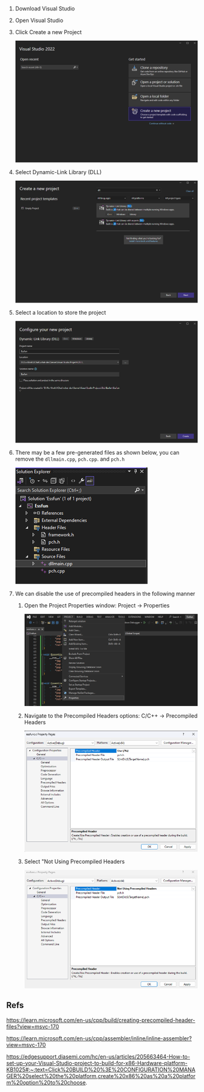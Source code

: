 # 



1. Download Visual Studio
2. Open Visual Studio 
3. Click Create a new Project

    <img src="Images/I3.png">

4. Select Dynamic-Link Library (DLL)

    <img src="Images/I4.png">

5. Select a location to store the project

    <img src="Images/I5.png">

6. There may be a few pre-generated files as shown below, you can remove the `dllmain.cpp`, `pch.cpp`. and `pch.h`

    <img src="Images/I6.png">

7. We can disable the use of precompiled headers in the following manner
   1. Open the Project Properties window: Project -> Properties

        <img src="Images/I7.png">

   2. Navigate to the Precompiled Headers options: C/C++ -> Precompiled Headers 

        <img src="Images/I8.png">

   3. Select "Not Using Precompiled Headers

        <img src="Images/I9.png">



## Refs

https://learn.microsoft.com/en-us/cpp/build/creating-precompiled-header-files?view=msvc-170

https://learn.microsoft.com/en-us/cpp/assembler/inline/inline-assembler?view=msvc-170

https://edgesupport.diasemi.com/hc/en-us/articles/205663464-How-to-set-up-your-Visual-Studio-project-to-build-for-x86-Hardware-platform-KB1025#:~:text=Click%20BUILD%20%3E%20CONFIGURATION%20MANAGER%20select%20the%20platform,create%20x86%20as%20a%20platform%20option%20to%20choose.